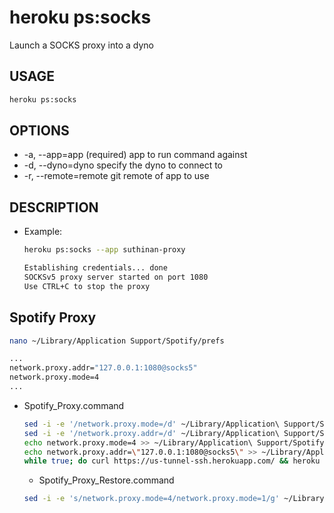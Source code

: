 # heroku ps:socks
Launch a SOCKS proxy into a dyno

## USAGE
```bash
heroku ps:socks
```

## OPTIONS
*  -a, --app=app        (required) app to run command against
*  -d, --dyno=dyno      specify the dyno to connect to
*  -r, --remote=remote  git remote of app to use

## DESCRIPTION
* Example:
  ```bash
  heroku ps:socks --app suthinan-proxy
  ```
  ```bash
  Establishing credentials... done
  SOCKSv5 proxy server started on port 1080
  Use CTRL+C to stop the proxy
  ```
## Spotify Proxy
```bash
nano ~/Library/Application Support/Spotify/prefs
```
```bash
...
network.proxy.addr="127.0.0.1:1080@socks5"
network.proxy.mode=4
...
```
* Spotify_Proxy.command
  ```bash
  sed -i -e '/network.proxy.mode=/d' ~/Library/Application\ Support/Spotify/prefs
  sed -i -e '/network.proxy.addr=/d' ~/Library/Application\ Support/Spotify/prefs
  echo network.proxy.mode=4 >> ~/Library/Application\ Support/Spotify/prefs
  echo network.proxy.addr=\"127.0.0.1:1080@socks5\" >> ~/Library/Application\ Support/Spotify/prefs
  while true; do curl https://us-tunnel-ssh.herokuapp.com/ && heroku ps:socks --app us-tunnel-ssh && break; done
  ```
  * Spotify_Proxy_Restore.command
  ```bash
  sed -i -e 's/network.proxy.mode=4/network.proxy.mode=1/g' ~/Library/Application\ Support/Spotify/prefs
  ```
